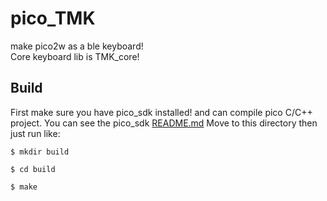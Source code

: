 # pico_TMK
make pico2w as a ble keyboard!<br>
Core keyboard lib is TMK_core!

## Build

First make sure you have pico_sdk installed! and can compile pico C/C++ project.
You can see the pico_sdk [README.md](https://github.com/raspberrypi/pico-sdk)
Move to this directory then just run like:

    $ mkdir build
    
    $ cd build
    
    $ make
